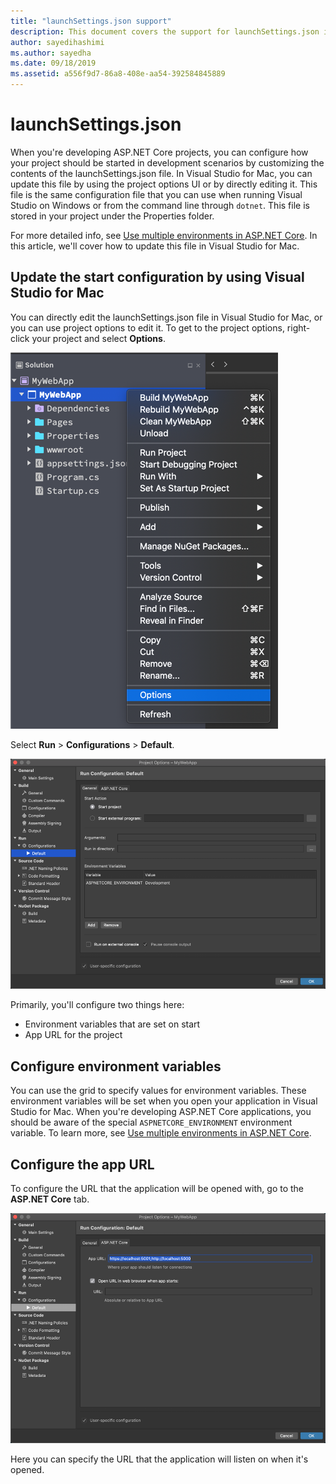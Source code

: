 ```yaml
---
title: "launchSettings.json support"
description: This document covers the support for launchSettings.json in Visual Studio for Mac
author: sayedihashimi
ms.author: sayedha
ms.date: 09/18/2019
ms.assetid: a556f9d7-86a8-408e-aa54-392584845889
---
```


# launchSettings.json

When you're developing ASP.NET Core projects, you can configure how your project should be started in development scenarios by customizing the contents of the launchSettings.json file. In Visual Studio for Mac, you can update this file by using the project options UI or by directly editing it. This file is the same configuration file that you can use when running Visual Studio on Windows or from the command line through `dotnet`. This file is stored in your project under the Properties folder.

For more detailed info, see [Use multiple environments in ASP.NET Core](https://docs.microsoft.com/aspnet/core/fundamentals/environments). In this article, we'll cover how to update this file in Visual Studio for Mac.

## Update the start configuration by using Visual Studio for Mac

You can directly edit the launchSettings.json file in Visual Studio for Mac, or you can use project options to edit it. To get to the project options, right-click your project and select **Options**.

![Project shortcut menu with "Options" selected](media/vsmac-ctx-proj-options.png)

Select **Run** > **Configurations** > **Default**.

!["Run," "Configurations," and "Default" in project options](media/vsmac-run-config-default.png)

Primarily, you'll configure two things here:

 - Environment variables that are set on start
 - App URL for the project

## Configure environment variables

You can use the grid to specify values for environment variables. These environment variables will be set when you open your application in Visual Studio for Mac. When you're developing ASP.NET Core applications, you should be aware of the special `ASPNETCORE_ENVIRONMENT` environment variable. To learn more, see [Use multiple environments in ASP.NET Core](https://docs.microsoft.com/aspnet/core/fundamentals/environments).


## Configure the app URL

To configure the URL that the application will be opened with, go to the **ASP.NET Core** tab.

![App URL in project options](media/vsmac-run-config-default-aspnetcore.png)

Here you can specify the URL that the application will listen on when it's opened.